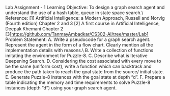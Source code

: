 
Lab Assignment - 1
Learning Objective:  To design a graph search agent and understand the use of a hash table, queue in state space search.\\
Reference: 
[1] Artificial Intelligence: a Modern Approach, Russell and Norvig (Fourth edition)
Chapter 2 and 3
[2] A first course in Artificial Intelligence, Deepak Khemani
Chapter 2
[3]https://github.com/TanmayAmbadkar/CS302-AI/tree/master/Lab1
Problem Statement: 
A. Write a pseudocode for a graph search agent. Represent the agent in the form of a flow chart. Clearly mention all the implementation details with reasons.\\
B. Write a collection of functions imitating the environment for Puzzle-8. 
C. Describe what is Iterative Deepening Search.
D. Considering the cost associated with every move to be the same (uniform cost), write a function which can backtrack 
and produce the path taken to reach the goal state from the source/ initial state.
E. Generate Puzzle-8 instances with the goal state at depth “d”.
F. Prepare a table indicating the memory and time requirements to solve Puzzle-8 instances (depth “d”) using your graph search agent.
